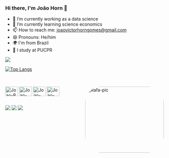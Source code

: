 ### Hi there, I'm João Horn 👋




- 🔭 I’m currently working as a data science
- 🌱 I’m currently learning science economics
- 📫 How to reach me: joaovictorhorngomes@gmail.com
- 😄 Pronouns: He/him
- 🌍 I'm from Brazil
- 🧠 I study at PUCPR


<picture>
<source 
  srcset="https://github-readme-stats.vercel.app/api?username=Joao-Horn&show_icons=true&theme=dark"
  media="(prefers-color-scheme: dark)"
/>
<source
  srcset="https://github-readme-stats.vercel.app/api?username=Joao-Horn&show_icons=true"
  media="(prefers-color-scheme: light), (prefers-color-scheme: no-preference)"
/>
<img src="https://github-readme-stats.vercel.app/api?username=Joao-Horn&show_icons=true" />
</picture>


[![Top Langs](https://github-readme-stats.vercel.app/api/top-langs/?username=Joao-Horn)](https://github.com/anuraghazra/github-readme-stats)
##
<div style="display: inline_block"><br>
    <img align="center" alt="Joao-R" height="30" width="40" src="https://cdn.jsdelivr.net/gh/devicons/devicon/icons/rstudio/rstudio-original.svg">
  <img align="center" alt="Joao-Pythom" height="30" width="40" src="https://cdn.jsdelivr.net/gh/devicons/devicon/icons/python/python-original.svg">
  <img align="center" alt="Joao-pandas" height="30" width="40" src="https://cdn.jsdelivr.net/gh/devicons/devicon/icons/pandas/pandas-original.svg">
  <img align="center" alt="Joao-SQL" height="30" width="40" src="https://cdn.jsdelivr.net/gh/devicons/devicon/icons/sqlite/sqlite-original-wordmark.svg">

   <img align="right" alt="Rafa-pic" height="210" width="250" style="border-radius:50px;" src="https://scontent.fbfh3-3.fna.fbcdn.net/v/t39.30808-6/277774000_5028207377261287_6242629700557252422_n.jpg?_nc_cat=100&ccb=1-7&_nc_sid=09cbfe&_nc_ohc=DB7Ep6OzJwkAX_p-LsY&_nc_ht=scontent.fbfh3-3.fna&oh=00_AfB7Qi29YYyXB_Z2zp8QRTVkClUFjtoqhqVm38le6k-p7w&oe=6430FD41">
  

 
 
</div>

##
<div> 
  
  
  
  <a href="https://www.instagram.com/j.vichorn_/?igshid=ZDdkNTZiNTM%3D" target="_blank"><img src="https://img.shields.io/badge/-Instagram-%23E4405F?style=for-the-badge&logo=instagram&logoColor=white" target="_blank"></a>
  <a href = "mailto:joaovictorhorngomes@gmail.com"><img src="https://img.shields.io/badge/-Gmail-%23333?style=for-the-badge&logo=gmail&logoColor=white" target="_blank"></a>
  <a href="https://www.linkedin.com/in/joao-horn" target="_blank"><img src="https://img.shields.io/badge/-LinkedIn-%230077B5?style=for-the-badge&logo=linkedin&logoColor=white" target="_blank"></a> 
  
</div>
